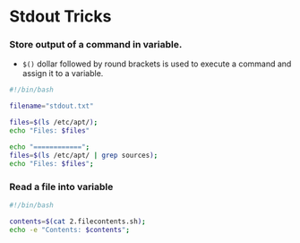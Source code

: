# Stdout Tricks

### Store output of a command in variable.

- `$()` dollar followed by round brackets is used to execute a command and assign it to a variable.

```bash
#!/bin/bash

filename="stdout.txt"

files=$(ls /etc/apt/);
echo "Files: $files"

echo "============";
files=$(ls /etc/apt/ | grep sources);
echo "Files: $files";

```

### Read a file into variable

```bash
#!/bin/bash

contents=$(cat 2.filecontents.sh);
echo -e "Contents: $contents";
```
